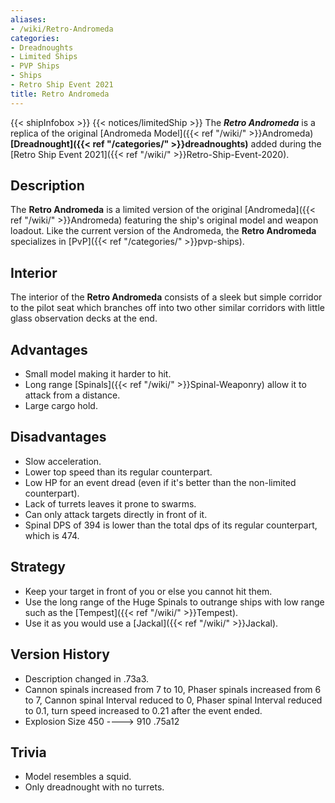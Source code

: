 ```yaml
---
aliases:
- /wiki/Retro-Andromeda
categories:
- Dreadnoughts
- Limited Ships
- PVP Ships
- Ships
- Retro Ship Event 2021
title: Retro Andromeda
---
```


{{< shipInfobox >}} {{< notices/limitedShip >}} The **_Retro Andromeda_** is a replica of the original [Andromeda Model]({{< ref "/wiki/" >}}Andromeda) **[Dreadnought]({{< ref "/categories/" >}}dreadnoughts)** added during the [Retro Ship Event 2021]({{< ref "/wiki/" >}}Retro-Ship-Event-2020). 

## Description

The **Retro Andromeda** is a limited version of the original [Andromeda]({{< ref "/wiki/" >}}Andromeda) featuring the ship's original model and weapon loadout. Like the current version of the Andromeda, the **Retro Andromeda** specializes in [PvP]({{< ref "/categories/" >}}pvp-ships).

## Interior

The interior of the **Retro Andromeda** consists of a sleek but simple corridor to the pilot seat which branches off into two other similar corridors with little glass observation decks at the end.

## Advantages

- Small model making it harder to hit.
- Long range [Spinals]({{< ref "/wiki/" >}}Spinal-Weaponry) allow it to attack from a distance.
- Large cargo hold.

## Disadvantages

- Slow acceleration.
- Lower top speed than its regular counterpart.
- Low HP for an event dread (even if it's better than the non-limited counterpart).
- Lack of turrets leaves it prone to swarms.
- Can only attack targets directly in front of it.
- Spinal DPS of 394 is lower than the total dps of its regular counterpart, which is 474.

## Strategy

- Keep your target in front of you or else you cannot hit them.
- Use the long range of the Huge Spinals to outrange ships with low range such as the [Tempest]({{< ref "/wiki/" >}}Tempest).
- Use it as you would use a [Jackal]({{< ref "/wiki/" >}}Jackal).

## Version History 

- Description changed in .73a3.
- Cannon spinals increased from 7 to 10, Phaser spinals increased from 6 to 7, Cannon spinal Interval reduced to 0, Phaser spinal Interval reduced to 0.1, turn speed increased to 0.21 after the event ended.
- Explosion Size 450 ----> 910 .75a12

## Trivia

- Model resembles a squid.
- Only dreadnought with no turrets.